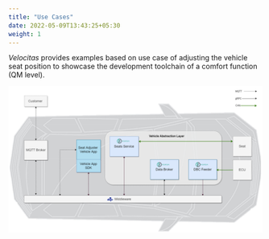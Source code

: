 ```yaml
---
title: "Use Cases"
date: 2022-05-09T13:43:25+05:30
weight: 1
---
```


_Velocitas_ provides examples based on use case of adjusting the vehicle seat position to showcase the development toolchain of a comfort function (QM level).

![](./seat_adjuster/seat_adjuster_dataflow.png)